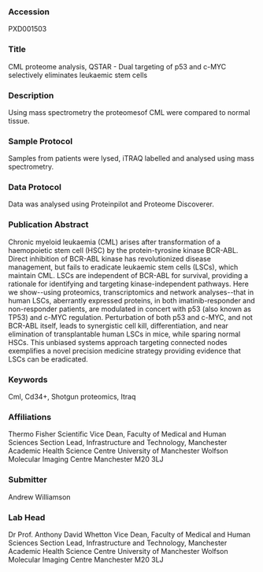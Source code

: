 ### Accession
PXD001503

### Title
CML proteome analysis, QSTAR -  Dual targeting of p53 and c-MYC selectively eliminates leukaemic stem cells

### Description
Using mass spectrometry the proteomesof CML were compared to normal tissue.

### Sample Protocol
Samples from patients were lysed, iTRAQ labelled and analysed using mass spectrometry.

### Data Protocol
Data was analysed using Proteinpilot and Proteome Discoverer.

### Publication Abstract
Chronic myeloid leukaemia (CML) arises after transformation of a haemopoietic stem cell (HSC) by the protein-tyrosine kinase BCR-ABL. Direct inhibition of BCR-ABL kinase has revolutionized disease management, but fails to eradicate leukaemic stem cells (LSCs), which maintain CML. LSCs are independent of BCR-ABL for survival, providing a rationale for identifying and targeting kinase-independent pathways. Here we show--using proteomics, transcriptomics and network analyses--that in human LSCs, aberrantly expressed proteins, in both imatinib-responder and non-responder patients, are modulated in concert with p53 (also known as TP53) and c-MYC regulation. Perturbation of both p53 and c-MYC, and not BCR-ABL itself, leads to synergistic cell kill, differentiation, and near elimination of transplantable human LSCs in mice, while sparing normal HSCs. This unbiased systems approach targeting connected nodes exemplifies a novel precision medicine strategy providing evidence that LSCs can be eradicated.

### Keywords
Cml, Cd34+, Shotgun proteomics, Itraq

### Affiliations
Thermo Fisher Scientific
Vice Dean, Faculty of Medical and Human Sciences Section Lead, Infrastructure and Technology, Manchester    Academic Health Science Centre University of Manchester Wolfson Molecular Imaging Centre Manchester M20 3LJ

### Submitter
Andrew Williamson

### Lab Head
Dr Prof. Anthony David Whetton
Vice Dean, Faculty of Medical and Human Sciences Section Lead, Infrastructure and Technology, Manchester    Academic Health Science Centre University of Manchester Wolfson Molecular Imaging Centre Manchester M20 3LJ


